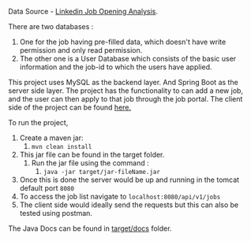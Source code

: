 Data Source -  [Linkedin Job Opening Analysis](https://www.kaggle.com/datasets/shashankshukla123123/linkedin-job-data). 


There are two databases : 
1. One for the job having pre-filled data, which doesn't have write permission and only read permission. 
2. The other one is a User Database which consists of the basic user information and the job-id to which the users have applied.

This project uses MySQL as the backend layer. And Spring Boot as the server side layer. The project has the functionality to can add a new job, and the user can then apply to that job through the job portal.
The client side of the project can be found [here.](https://github.com/oindrila-b/job-portal-system-clientSide)

To run the project,
1. Create a maven jar:
   1. `mvn clean install`
2. This jar file can be found in the target folder.
   1. Run the jar file using the command :
      1. `java -jar target/jar-fileName.jar`
3. Once this is done the server would be up and running in the tomcat default port `8080`
4. To access the job list navigate to `localhost:8080/api/v1/jobs`
5. The client side would ideally send the requests but this can also be tested using postman.

The Java Docs can be found in [target/docs](https://github.com/oindrila-b/job_portal_system/tree/master/target/docs/com/example/jobportal)  folder.